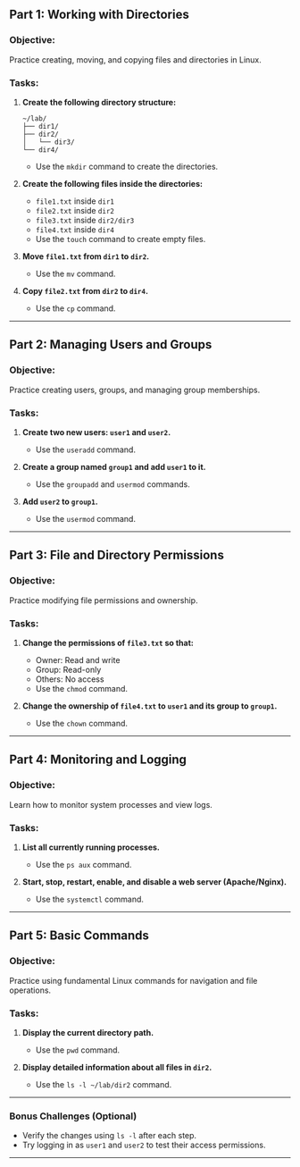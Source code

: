 ## **Part 1: Working with Directories**  

### **Objective:**  
Practice creating, moving, and copying files and directories in Linux.  

### **Tasks:**  
1. **Create the following directory structure:**  
   ```
   ~/lab/
   ├── dir1/
   ├── dir2/
   │   └── dir3/
   └── dir4/
   ```
   - Use the `mkdir` command to create the directories.  

2. **Create the following files inside the directories:**  
   - `file1.txt` inside `dir1`  
   - `file2.txt` inside `dir2`  
   - `file3.txt` inside `dir2/dir3`  
   - `file4.txt` inside `dir4`  
   - Use the `touch` command to create empty files.  

3. **Move `file1.txt` from `dir1` to `dir2`.**  
   - Use the `mv` command.  

4. **Copy `file2.txt` from `dir2` to `dir4`.**  
   - Use the `cp` command.  

---

## **Part 2: Managing Users and Groups**  

### **Objective:**  
Practice creating users, groups, and managing group memberships.  

### **Tasks:**  
1. **Create two new users: `user1` and `user2`.**  
   - Use the `useradd` command.  

2. **Create a group named `group1` and add `user1` to it.**  
   - Use the `groupadd` and `usermod` commands.  

3. **Add `user2` to `group1`.**  
   - Use the `usermod` command.  

---

## **Part 3: File and Directory Permissions**  

### **Objective:**  
Practice modifying file permissions and ownership.  

### **Tasks:**  
1. **Change the permissions of `file3.txt` so that:**  
   - Owner: Read and write  
   - Group: Read-only  
   - Others: No access  
   - Use the `chmod` command.  

2. **Change the ownership of `file4.txt` to `user1` and its group to `group1`.**  
   - Use the `chown` command.  

---

## **Part 4: Monitoring and Logging**  

### **Objective:**  
Learn how to monitor system processes and view logs.  

### **Tasks:**  
1. **List all currently running processes.**  
   - Use the `ps aux` command. 

2. **Start, stop, restart, enable, and disable a web server (Apache/Nginx).**  
   - Use the `systemctl` command.  

---

## **Part 5: Basic Commands**  

### **Objective:**  
Practice using fundamental Linux commands for navigation and file operations.  

### **Tasks:**  

1. **Display the current directory path.**  
   - Use the `pwd` command.  

2. **Display detailed information about all files in `dir2`.**  
   - Use the `ls -l ~/lab/dir2` command.   
---
### **Bonus Challenges (Optional)**  
* Verify the changes using `ls -l` after each step.
* Try logging in as `user1` and `user2` to test their access permissions.  

---
